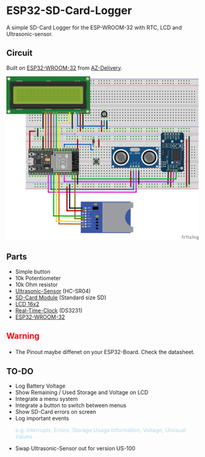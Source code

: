 # ESP32-SD-Card-Logger

A simple SD-Card Logger for the ESP-WROOM-32 with RTC, LCD and Ultrasonic-sensor.

## Circuit

Built on <a href="https://www.az-delivery.de/products/esp32-dev-kit-c-v4-unverlotet">ESP32-WROOM-32</a> from <a href="https://www.az-delivery.de/en">AZ-Delivery</a>.

<img src=./graphics/Circuit.jpg width=600>

## Parts

- Simple button
- 10k Potentiometer
- 10k Ohm resistor
- <a href="https://www.az-delivery.de/products/3er-set-hc-sr04-ultraschallmodule">Ultrasonic-Sensor</a> (HC-SR04)
- <a href="https://www.amazon.de/-/en/SUNFOUNDER-SD-Card-Module-Arduino/dp/B07R6HQGS1/ref=sr_1_4?crid=2JJTJ383MF7DM&keywords=sd-kartenmodul&qid=1670612869&sprefix=sd-card+module%2Caps%2C134&sr=8-4">SD-Card Module</a> (Standard size SD)
- <a href="https://www.az-delivery.de/products/16x2-lcd-blaues-display">LCD 16x2</a>
- <a href="https://www.az-delivery.de/products/ds3231-real-time-clock">Real-Time-Clock</a> (DS3231)
- <a href="https://www.az-delivery.de/products/esp32-dev-kit-c-v4-unverlotet">ESP32-WROOM-32</a>

## <p style="color:red;">Warning</p>

- The Pinout maybe diffenet on your ESP32-Board. Check the datasheet.

## TO-DO

- Log Battery Voltage
- Show Remaining / Used Storage and Voltage on LCD
- Integrate a menu system
- Integrate a button to switch between menus
- Show SD-Card errors on screen
- Log important events <p style="color:lightblue;">e.g. Interrupts, Errors, Storage Usage Information, Voltage, Unusual Values</p>
- Swap Ultrasonic-Sensor out for version US-100
